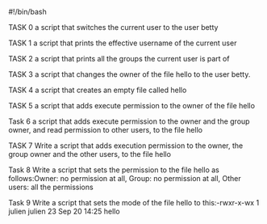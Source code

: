 #!/bin/bash

TASK 0 
 a script that switches the current user to the user betty

TASK 1
a script that prints the effective username of the current user

TASK 2
a script that prints all the groups the current user is part of

TASK 3
a script that changes the owner of the file hello to the user betty.

TASK 4
a script that creates an empty file called hello

TASK 5
a script that adds execute permission to the owner of the file hello

Task 6
a script that adds execute permission to the owner and the group owner, and read permission to other users, to the file hello

TASK 7
Write a script that adds execution permission to the owner, the group owner and the other users, to the file hello

Task 8
Write a script that sets the permission to the file hello as follows:Owner: no permission at all, Group: no permission at all, Other users: all the permissions

Task 9
Write a script that sets the mode of the file hello to this:-rwxr-x-wx 1 julien julien 23 Sep 20 14:25 hello
